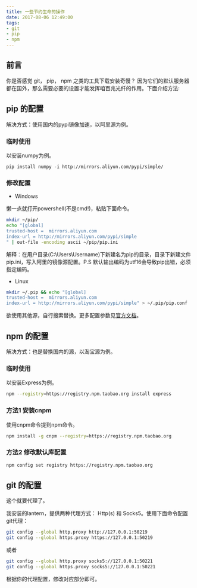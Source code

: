 ```yaml
---
title: 一些节约生命的操作
date: 2017-08-06 12:49:00
tags: 
- git
- pip
- npm
---
```


## 前言

你是否感觉 git， pip， npm 之类的工具下载安装奇慢？
因为它们的默认服务器都在国外，那么需要必要的设置才能发挥咱百兆光纤的作用。下面介绍方法:

## pip 的配置

解决方式：使用国内的pypi镜像加速，以阿里源为例。

### 临时使用

以安装numpy为例。

```shell
pip install numpy -i http://mirrors.aliyun.com/pypi/simple/
```

### 修改配置

* Windows

懒一点就打开powershell(不是cmd!)，粘贴下面命令。

```sh
mkdir ~/pip/
echo "[global]
trusted-host =  mirrors.aliyun.com
index-url = http://mirrors.aliyun.com/pypi/simple
" | out-file -encoding ascii ~/pip/pip.ini
```

解释：在用户目录(C:\Users\Username)下新建名为pip的目录，目录下新建文件pip.ini，写入阿里的镜像源配置。P.S 默认输出编码为utf16会导致pip出错，必须指定编码。

* Linux

```sh
mkdir ~/.pip && echo "[global]
trusted-host =  mirrors.aliyun.com
index-url = http://mirrors.aliyun.com/pypi/simple" > ~/.pip/pip.conf
```

欲使用其他源，自行搜索替换。更多配置参数见[官方文档](http://www.pip-installer.org/en/latest/configuration.html)。

## npm 的配置

解决方式：也是替换国内的源，以淘宝源为例。

### 临时使用

以安装Express为例。

```sh
npm --registry=https://registry.npm.taobao.org install express
```

### 方法1 安装cnpm

使用cnpm命令提到npm命令。

```sh
npm install -g cnpm --registry=https://registry.npm.taobao.org
```

### 方法2 修改默认库配置

```sh
npm config set registry https://registry.npm.taobao.org
```

## git 的配置

这个就要代理了。

我安装的lantern，提供两种代理方式： Http(s) 和 Socks5。使用下面命令配置git代理：

```sh
git config --global http.proxy http://127.0.0.1:50219
git config --global https.proxy https://127.0.0.1:50219
```

或者

```sh
git config --global http.proxy socks5://127.0.0.1:50221
git config --global https.proxy socks5://127.0.0.1:50221
```

根据你的代理配置，修改对应部分即可。